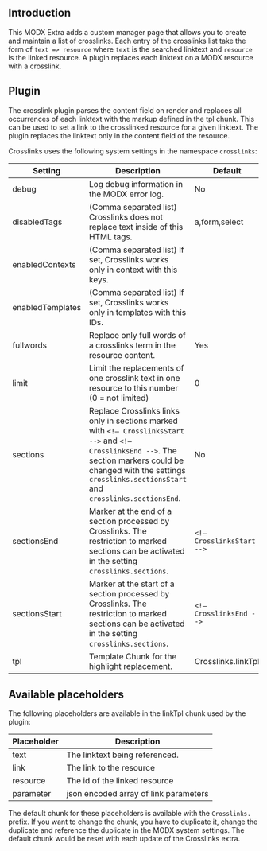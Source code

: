 ## Introduction

This MODX Extra adds a custom manager page that allows you to create and
maintain a list of crosslinks. Each entry of the crosslinks list take the form
of `text => resource` where `text` is the searched linktext and `resource` is
the linked resource. A plugin replaces each linktext on a MODX resource with a
crosslink.

## Plugin

The crosslink plugin parses the content field on render and replaces all
occurrences of each linktext with the markup defined in the tpl chunk. This can
be used to set a link to the crosslinked resource for a given linktext. The
plugin replaces the linktext only in the content field of the resource.

Crosslinks uses the following system settings in the namespace `crosslinks`:

Setting | Description | Default
------------|---------|--------
debug | Log debug information in the MODX error log. | No
disabledTags | (Comma separated list) Crosslinks does not replace text inside of this HTML tags. | a,form,select
enabledContexts | (Comma separated list) If set, Crosslinks works only in context with this keys. | 
enabledTemplates | (Comma separated list) If set, Crosslinks works only in templates with this IDs. | 
fullwords | Replace only full words of a crosslinks term in the resource content. | Yes
limit | Limit the replacements of one crosslink text in one resource to this number (0 = not limited) | 0
sections | Replace Crosslinks links only in sections marked with `<!— CrosslinksStart -->` and `<!— CrosslinksEnd -->`. The section markers could be changed with the settings `crosslinks.sectionsStart` and `crosslinks.sectionsEnd`. | No
sectionsEnd | Marker at the end of a section processed by Crosslinks. The restriction to marked sections can be activated in the setting `crosslinks.sections`. | `<!— CrosslinksStart -->`
sectionsStart | Marker at the start of a section processed by Crosslinks. The restriction to marked sections can be activated in the setting `crosslinks.sections`. | `<!— CrosslinksEnd -->`
tpl | Template Chunk for the highlight replacement. | Crosslinks.linkTpl

## Available placeholders

The following placeholders are available in the linkTpl chunk used by the plugin:

Placeholder | Description
------------|------------
text | The linktext being referenced.
link | The link to the resource
resource | The id of the linked resource
parameter | json encoded array of link parameters

The default chunk for these placeholders is available with the `Crosslinks.`
prefix. If you want to change the chunk, you have to duplicate it, change the
duplicate and reference the duplicate in the MODX system settings. The default
chunk would be reset with each update of the Crosslinks extra.
